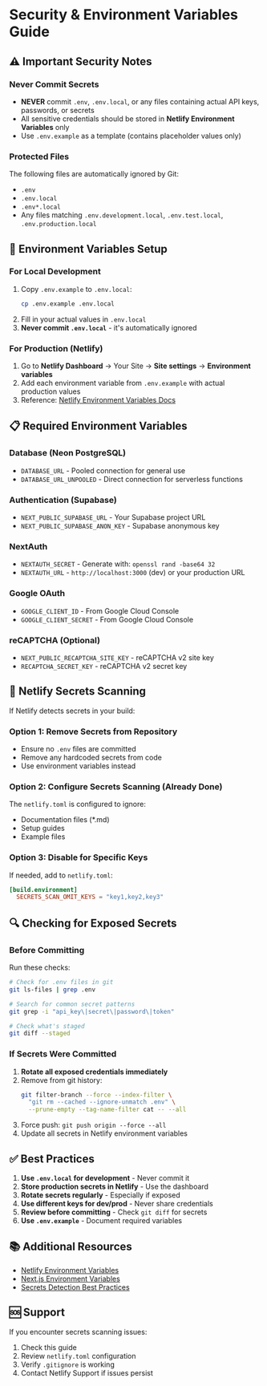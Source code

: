 # Security & Environment Variables Guide

## ⚠️ Important Security Notes

### Never Commit Secrets
- **NEVER** commit `.env`, `.env.local`, or any files containing actual API keys, passwords, or secrets
- All sensitive credentials should be stored in **Netlify Environment Variables** only
- Use `.env.example` as a template (contains placeholder values only)

### Protected Files
The following files are automatically ignored by Git:
- `.env`
- `.env.local`
- `.env*.local`
- Any files matching `.env.development.local`, `.env.test.local`, `.env.production.local`

## 🔐 Environment Variables Setup

### For Local Development
1. Copy `.env.example` to `.env.local`:
   ```bash
   cp .env.example .env.local
   ```
2. Fill in your actual values in `.env.local`
3. **Never commit `.env.local`** - it's automatically ignored

### For Production (Netlify)
1. Go to **Netlify Dashboard** → Your Site → **Site settings** → **Environment variables**
2. Add each environment variable from `.env.example` with actual production values
3. Reference: [Netlify Environment Variables Docs](https://docs.netlify.com/environment-variables/overview/)

## 📋 Required Environment Variables

### Database (Neon PostgreSQL)
- `DATABASE_URL` - Pooled connection for general use
- `DATABASE_URL_UNPOOLED` - Direct connection for serverless functions

### Authentication (Supabase)
- `NEXT_PUBLIC_SUPABASE_URL` - Your Supabase project URL
- `NEXT_PUBLIC_SUPABASE_ANON_KEY` - Supabase anonymous key

### NextAuth
- `NEXTAUTH_SECRET` - Generate with: `openssl rand -base64 32`
- `NEXTAUTH_URL` - `http://localhost:3000` (dev) or your production URL

### Google OAuth
- `GOOGLE_CLIENT_ID` - From Google Cloud Console
- `GOOGLE_CLIENT_SECRET` - From Google Cloud Console

### reCAPTCHA (Optional)
- `NEXT_PUBLIC_RECAPTCHA_SITE_KEY` - reCAPTCHA v2 site key
- `RECAPTCHA_SECRET_KEY` - reCAPTCHA v2 secret key

## 🚫 Netlify Secrets Scanning

If Netlify detects secrets in your build:

### Option 1: Remove Secrets from Repository
- Ensure no `.env` files are committed
- Remove any hardcoded secrets from code
- Use environment variables instead

### Option 2: Configure Secrets Scanning (Already Done)
The `netlify.toml` is configured to ignore:
- Documentation files (*.md)
- Setup guides
- Example files

### Option 3: Disable for Specific Keys
If needed, add to `netlify.toml`:
```toml
[build.environment]
  SECRETS_SCAN_OMIT_KEYS = "key1,key2,key3"
```

## 🔍 Checking for Exposed Secrets

### Before Committing
Run these checks:
```bash
# Check for .env files in git
git ls-files | grep .env

# Search for common secret patterns
git grep -i "api_key\|secret\|password\|token"

# Check what's staged
git diff --staged
```

### If Secrets Were Committed
1. **Rotate all exposed credentials immediately**
2. Remove from git history:
   ```bash
   git filter-branch --force --index-filter \
     "git rm --cached --ignore-unmatch .env" \
     --prune-empty --tag-name-filter cat -- --all
   ```
3. Force push: `git push origin --force --all`
4. Update all secrets in Netlify environment variables

## ✅ Best Practices

1. **Use `.env.local` for development** - Never commit it
2. **Store production secrets in Netlify** - Use the dashboard
3. **Rotate secrets regularly** - Especially if exposed
4. **Use different keys for dev/prod** - Never share credentials
5. **Review before committing** - Check `git diff` for secrets
6. **Use `.env.example`** - Document required variables

## 📚 Additional Resources

- [Netlify Environment Variables](https://docs.netlify.com/environment-variables/overview/)
- [Next.js Environment Variables](https://nextjs.org/docs/app/building-your-application/configuring/environment-variables)
- [Secrets Detection Best Practices](https://docs.netlify.com/security/secure-access-to-sites/secrets-controller/)

## 🆘 Support

If you encounter secrets scanning issues:
1. Check this guide
2. Review `netlify.toml` configuration
3. Verify `.gitignore` is working
4. Contact Netlify Support if issues persist
